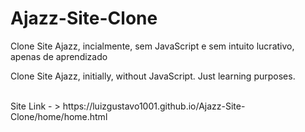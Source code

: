 # Ajazz-Site-Clone
 <p>Clone Site Ajazz, incialmente, sem JavaScript e sem intuito lucrativo, apenas de aprendizado</p>
 <p>Clone Site Ajazz, initially, without JavaScript. Just learning purposes.</p>
 <br>
Site Link - > https://luizgustavo1001.github.io/Ajazz-Site-Clone/home/home.html
